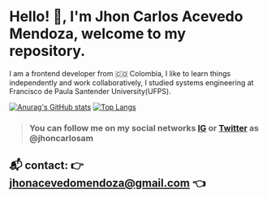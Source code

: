 
# Hello! 👋, I'm Jhon Carlos Acevedo Mendoza, welcome to my repository.

I am a frontend developer from 🇨🇴 Colombia, I like to learn things independently and work collaboratively, I studied systems engineering at Francisco de Paula Santender University(UFPS).

[![Anurag's GitHub stats](https://github-readme-stats.vercel.app/api?username=jhoncarlosam-uni)](https://github.com/jhoncarlosam-uni/github-readme-stats) [![Top Langs](https://github-readme-stats.vercel.app/api/top-langs/?username=jhoncarlosam-uni)](https://github.com/jhoncarlosam-uni/github-readme-stats)

> ### You can follow me on my social networks [IG](https://instagram.com/jhoncarlosam/) or [Twitter](https://twitter.com/jhoncarlosam/) as @jhoncarlosam


## 📬 contact: 👉 jhonacevedomendoza@gmail.com 👈
